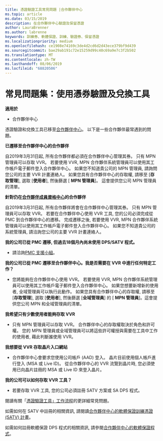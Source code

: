 ```yaml
---
title: 憑證驗證工具常見問題 |合作夥伴中心
ms.topic: article
ms.date: 03/15/2019
description: 在合作夥伴中心驗證及保留憑證
author: LauraBrenner
ms.author: labrenne
keywords: 訓練券、軟體保證、訓練、驗證券、保留憑證
ms.localizationpriority: medium
ms.openlocfilehash: ce1908e74169c3de4d2cd6d2d43ece379bf9d439
ms.sourcegitcommit: bae29ab191c72e15259d99c40c69a9e7c3f2b502
ms.translationtype: MT
ms.contentlocale: zh-TW
ms.lasthandoff: 08/06/2019
ms.locfileid: "68820506"
---
```

# <a name="faq-using-the-voucher-validation-and-redemption-tool"></a>常見問題集：使用憑券驗證及兌換工具 

**適用於**

- 合作夥伴中心

憑證驗證和兌換工具已移至[合作夥伴中心](https://partner.microsoft.com/pcv/dashboard/overview)。 以下是一些合作夥伴最常遇到的問題。 

**已遷移至合作夥伴中心的合作夥伴**

 自2019年3月31日起, 所有合作夥伴都必須在合作夥伴中心管理其券。 只有 MPN 管理員可以存取 VVR。 若要使用 VVR, MPN 合作夥伴系統管理員可以使用其工作帳戶電子郵件登入合作夥伴中心。 如果您不知道貴公司的 MPN 管理員, 請詢問您公司的主要 VVR 計畫連絡人。  如果您具有合作夥伴中心的存取權, 請移至 [**存取管理**], 選取 [**使用者**], 然後篩選 [ **MPN 管理員**]。 這會提供您公司 MPN 管理員的清單。  

**針對仍在[合作夥伴成員資格中心](https://partner.microsoft.com/)的合作夥伴**

自2019年3月31日起, 所有合作夥伴將會在合作夥伴中心管理其券。 只有 MPN 管理員可以存取 VVR。 若要在合作夥伴中心使用 VVR 工具, 您的公司必須完成從 PMC 到合作夥伴中心的遷移。 完成遷移之後, 若要使用 VVR, MPN 合作夥伴系統管理員可以使用其工作帳戶電子郵件登入合作夥伴中心。 如果您不知道貴公司的系統管理員, 請洽詢您公司的主要 VVR 計畫連絡人。  


**我的公司已從 PMC 遷移, 但過去18個月內尚未使用 DPS/SATV 程式。**

- 請洽詢[PMC 支援小組](mailto:proghelp@microsoft.com)。 


**我的公司已從 PMC 遷移至合作夥伴中心。我是否需要在 VVR 中進行任何特定工作？** 

- 您將能夠在合作夥伴中心使用 VVR。  若要使用 VVR, MPN 合作夥伴系統管理員可以使用其工作帳戶電子郵件登入合作夥伴中心。 如果您想要新增新的使用者, 全域管理員可以執行此動作。 如果您具有合作夥伴中心的存取權, 請移至 [**存取管理**], 選取 [**使用者**], 然後篩選 [**全域管理員**] 的 [ **MPN 管理員**]。這會提供您公司 MPN 和全域管理員的清單。  

**我希望只有少數使用者能夠存取 VVR**

- 只有 MPN 管理員可以存取 VVR。 合作夥伴中心的存取權取決於角色和許可權。 您的 MPN 管理員或全域管理員可以將這些許可權授與需要在工具中工作的使用者, 藉此判斷誰使用 VVR。

**我想要從 VVR 存取晶片入口網站**

- 合作夥伴中心會要求您使用公司帳戶 (AAD) 登入。  晶片目前使用個人帳戶進行登入 (MSA 或 Live ID)。  從合作夥伴中心的 VVR 流覽到晶片時, 您必須使用已向晶片註冊的 MSA 或 Live ID 來登入晶片。

**我的公司可以如何存取 VVR 工具？**

- 若要存取 VVR 工具, 您的公司必須註冊 SATV 方案或 SA DPS 程式。

閱讀有關「[憑證驗證工具」工作流程](https://query.prod.cms.rt.microsoft.com/cms/api/am/binary/RE3kz5o)的更詳細常見問題。

如需如何在 SATV 中註冊的相關資訊, 請閱讀[合作夥伴中心的軟體保證訓練憑證 (SATV) 計畫](software-assurance-satv.md)。

如需如何註冊軟體保證 DPS 程式的相關資訊, 請參閱[合作夥伴中心的軟體保證程式](software-assurance-dps.md)。
